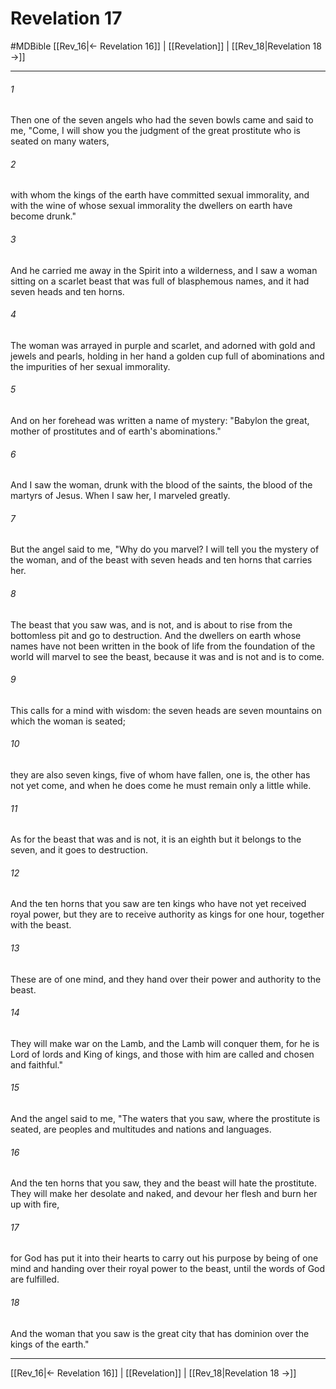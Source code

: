 # Revelation 17
#MDBible
[[Rev_16|← Revelation 16]] | [[Revelation]] | [[Rev_18|Revelation 18 →]]

***

###### 1 
Then one of the seven angels who had the seven bowls came and said to me, "Come, I will show you the judgment of the great prostitute who is seated on many waters, 

###### 2 
with whom the kings of the earth have committed sexual immorality, and with the wine of whose sexual immorality the dwellers on earth have become drunk." 

###### 3 
And he carried me away in the Spirit into a wilderness, and I saw a woman sitting on a scarlet beast that was full of blasphemous names, and it had seven heads and ten horns. 

###### 4 
The woman was arrayed in purple and scarlet, and adorned with gold and jewels and pearls, holding in her hand a golden cup full of abominations and the impurities of her sexual immorality. 

###### 5 
And on her forehead was written a name of mystery: "Babylon the great, mother of prostitutes and of earth's abominations." 

###### 6 
And I saw the woman, drunk with the blood of the saints, the blood of the martyrs of Jesus. When I saw her, I marveled greatly. 

###### 7 
But the angel said to me, "Why do you marvel? I will tell you the mystery of the woman, and of the beast with seven heads and ten horns that carries her. 

###### 8 
The beast that you saw was, and is not, and is about to rise from the bottomless pit and go to destruction. And the dwellers on earth whose names have not been written in the book of life from the foundation of the world will marvel to see the beast, because it was and is not and is to come. 

###### 9 
This calls for a mind with wisdom: the seven heads are seven mountains on which the woman is seated; 

###### 10 
they are also seven kings, five of whom have fallen, one is, the other has not yet come, and when he does come he must remain only a little while. 

###### 11 
As for the beast that was and is not, it is an eighth but it belongs to the seven, and it goes to destruction. 

###### 12 
And the ten horns that you saw are ten kings who have not yet received royal power, but they are to receive authority as kings for one hour, together with the beast. 

###### 13 
These are of one mind, and they hand over their power and authority to the beast. 

###### 14 
They will make war on the Lamb, and the Lamb will conquer them, for he is Lord of lords and King of kings, and those with him are called and chosen and faithful." 

###### 15 
And the angel said to me, "The waters that you saw, where the prostitute is seated, are peoples and multitudes and nations and languages. 

###### 16 
And the ten horns that you saw, they and the beast will hate the prostitute. They will make her desolate and naked, and devour her flesh and burn her up with fire, 

###### 17 
for God has put it into their hearts to carry out his purpose by being of one mind and handing over their royal power to the beast, until the words of God are fulfilled. 

###### 18 
And the woman that you saw is the great city that has dominion over the kings of the earth." 

***

[[Rev_16|← Revelation 16]] | [[Revelation]] | [[Rev_18|Revelation 18 →]]
